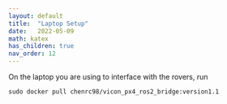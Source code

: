 ```yaml
---
layout: default
title:  "Laptop Setup"
date:   2022-05-09
math: katex
has_children: true
nav_order: 12
---
```



On the laptop you are using to interface with the rovers, run

```
sudo docker pull chenrc98/vicon_px4_ros2_bridge:version1.1

```
